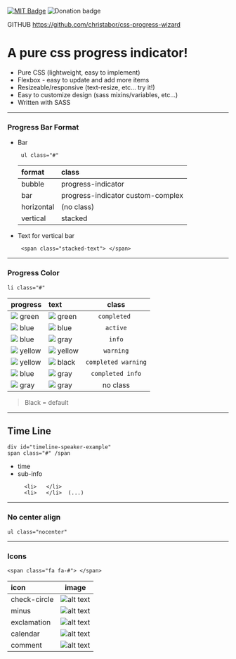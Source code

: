[![MIT Badge](http://img.shields.io/badge/license-MIT-blue.svg)](https://raw.githubusercontent.com/christabor/css-progress-wizard/master/LICENSE)
![Donation badge](https://img.shields.io/gratipay/christabor.svg)

GITHUB https://github.com/christabor/css-progress-wizard

# A pure css progress indicator!
* Pure CSS (lightweight, easy to implement)
* Flexbox - easy to update and add more items
* Resizeable/responsive (text-resize, etc... try it!)
* Easy to customize design (sass mixins/variables, etc...)
* Written with SASS
----
### Progress Bar Format
*  Bar

        ul class="#"
   |     format    |              class                |
   | :-----------  | :------------------------------- |
   |     bubble    |         progress-indicator        |
   |      bar      | progress-indicator custom-complex |
   |  horizontal   |            (no class)             |
   |    vertical   |             stacked               |

*  Text for vertical bar

        <span class="stacked-text"> </span>

---
### Progress Color
    li class="#"

   |                           progress                        |                          text                            |        class        |
   | :-------------------------------------------------------- | :------------------------------------------------------- | :------------------:|
   |  ![](https://placehold.it/15/65d074/000000?text=+)  green | ![](https://placehold.it/15/65d074/000000?text=+) green  |     `completed `    |
   |  ![](https://placehold.it/15/337AB7/000000?text=+)  blue  | ![](https://placehold.it/15/337AB7/000000?text=+)  blue  |       `active`      |
   |  ![](https://placehold.it/15/337AB7/000000?text=+)  blue  | ![](https://placehold.it/15/bbb/000000?text=+)     gray  |       `info`        |
   |  ![](https://placehold.it/15/edb10a/000000?text=+) yellow | ![](https://placehold.it/15/edb10a/000000?text=+) yellow |      `warning`      |
   |  ![](https://placehold.it/15/edb10a/000000?text=+) yellow | ![](https://placehold.it/15/000000/000000?text=+) black  | `completed warning` |
   |  ![](https://placehold.it/15/337AB7/000000?text=+)  blue  | ![](https://placehold.it/15/bbb/000000?text=+)     gray  |   `completed info`  |
   |  ![](https://placehold.it/15/bbb/000000?text=+)     gray  | ![](https://placehold.it/15/bbb/000000?text=+)     gray  |       no class      |
> Black = default
---
## Time Line

    div id="timeline-speaker-example"
    span class="#" /span


- time
- sub-info
    ><ul>
        <li>   </li>
        <li>   </li>  (...)
    </ul>
---

### No center align
```
ul class="nocenter"
```
---


### Icons
```
<span class="fa fa-#"> </span>
```


   |     icon     |                                                               image                                                                |
   | :----------- | :--------------------------------------------------------------------------------------------------------------------------------: |
   | check-circle | ![alt text](https://raw.githubusercontent.com/maico910/css-progress-wizard/maico910-patch-1/icons/check-circle.png "check-circle") |
   |    minus     | ![alt text](https://raw.githubusercontent.com/maico910/css-progress-wizard/maico910-patch-1/icons/minus.png "minus")               |
   |  exclamation | ![alt text](https://raw.githubusercontent.com/maico910/css-progress-wizard/maico910-patch-1/icons/exclamation.png "minus")         |
   |   calendar   | ![alt text](https://raw.githubusercontent.com/maico910/css-progress-wizard/maico910-patch-1/icons/calendar.png "Calendar")         |
   |    comment   | ![alt text](https://raw.githubusercontent.com/maico910/css-progress-wizard/maico910-patch-1/icons/comment.png "comment")           |
